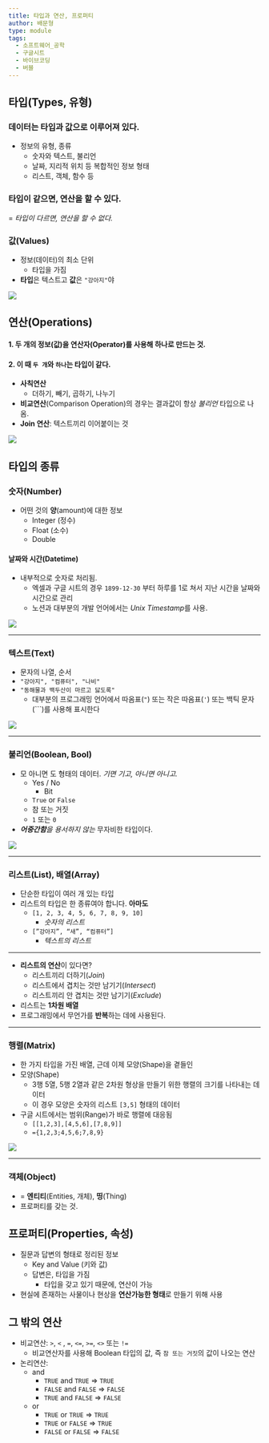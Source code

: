 ```yaml
---
title: 타입과 연산, 프로퍼티
author: 배문형
type: module
tags:
  - 소프트웨어_공학
  - 구글시트
  - 바이브코딩
  - 버블
---
```


## 타입(Types, 유형)

### 데이터는 타입과 값으로 이루어져 있다.

- 정보의 유형, 종류
    - 숫자와 텍스트, 불리언
    - 날짜, 지리적 위치 등 복합적인 정보 형태
    - 리스트, 객체, 함수 등

### 타입이 같으면, 연산을 할 수 있다.

= *타입이 다르면, 연산을 할 수 없다.*

### 값(Values)

- 정보(데이터)의 최소 단위
    - 타입을 가짐
- **타입**은 텍스트고 **값**은 `"강아지"`야

![](../attachments/types-types.png)

## 연산(Operations)

#### 1. 두 개의 정보(값)을 연산자(Operator)를 사용해 하나로 만드는 것.
#### 2. 이 때 `두 개`와 `하나`는 타입이 같다.

- **사칙연산**
	- 더하기, 빼기, 곱하기, 나누기
- **비교연산**(Comparison Operation)의 경우는 결과값이 항상 *불리언* 타입으로 나옴.
- **Join 연산**: 텍스트끼리 이어붙이는 것

![](../attachments/types-operation.png)

## 타입의 종류

### 숫자(Number)

- 어떤 것의 **양**(amount)에 대한 정보
	- Integer (정수)
	- Float (소수)
	- Double

#### 날짜와 시간(Datetime)

- 내부적으로 숫자로 처리됨.
	- 엑셀과 구글 시트의 경우 `1899-12-30` 부터 하루를 1로 쳐서 지난 시간을 날짜와 시간으로 관리
	- 노션과 대부분의 개발 언어에서는 *Unix Timestamp*를 사용.

![](../attachments/types-numbers.png)

---

### 텍스트(Text)

- 문자의 나열, 순서
- `"강아지", "컴퓨터", "나비"`
- `"동해물과 백두산이 마르고 닳도록"`
	- 대부분의 프로그래밍 언어에서 따옴표(`"`) 또는 작은 따옴표(`'`) 또는 백틱 문자(`\``)를 사용해 표시한다

![](../attachments/types-string.png)

---

### 불리언(Boolean, Bool)

- 모 아니면 도 형태의 데이터. *기면 기고, 아니면 아니고.*
	- Yes / No
		- Bit
	- `True` or `False`
	- 참 또는 거짓
	- `1` 또는 `0`
- _**어중간함**을 용서하지 않는_ 무자비한 타입이다.

![](../attachments/types-boolean.png)

---

### 리스트(List), 배열(Array)

- 단순한 타입이 여러 개 있는 타입
- 리스트의 타입은 한 종류여야 합니다. **아마도**
	- `[1, 2, 3, 4, 5, 6, 7, 8, 9, 10]`
		- *숫자의 리스트*
	- `[”강아지”, “새”, “컴퓨터”]`
		- *텍스트의 리스트*

***

- **리스트의 연산**이 있다면?
	- 리스트끼리 더하기(*Join*)
	- 리스트에서 겹치는 것만 남기기(*Intersect*)
	- 리스트끼리 안 겹치는 것만 남기기(*Exclude*)
- 리스트는 **1차원 배열**
- 프로그래밍에서 무언가를 **반복**하는 데에 사용된다.

---

### 행렬(Matrix)

- 한 가지 타입을 가진 배열, 근데 이제 모양(Shape)을 곁들인
- 모양(Shape)
	- 3행 5열, 5행 2열과 같은 2차원 형상을 만들기 위한 행렬의 크기를 나타내는 데이터
	- 이 경우 모양은 숫자의 리스트 `[3,5]` 형태의 데이터
- 구글 시트에서는 범위(Range)가 바로 행렬에 대응됨
	- `[[1,2,3],[4,5,6],[7,8,9]]`
	- `={1,2,3;4,5,6;7,8,9}`

![](../attachments/types-matrix.png)

---

### **객체**(Object)

- = **엔티티**(Entities, 개체), **띵**(Thing)
- 프로퍼티를 갖는 것.

## 프로퍼티(Properties, 속성)

- 질문과 답변의 형태로 정리된 정보
    - Key and Value (키와 값)
    - 답변은, 타입을 가짐
        - 타입을 갖고 있기 때문에, 연산이 가능
- 현실에 존재하는 사물이나 현상을 **연산가능한 형태**로 만들기 위해 사용

## 그 밖의 연산

- 비교연산: `>`, `<` , `=`, `<=`, `>=`, `<>` 또는 `!=`
	- 비교연산자를 사용해 Boolean 타입의 값, 즉 `참 또는 거짓`의 값이 나오는 연산
- 논리연산:
	- and
		- `TRUE` and `TRUE` => `TRUE`
		- `FALSE` and `FALSE` => `FALSE`
		- `TRUE` and `FALSE` => `FALSE`
	- or
		- `TRUE` or `TRUE` => `TRUE`
		- `TRUE` or `FALSE` => `TRUE`
		- `FALSE` or `FALSE` => `FALSE`